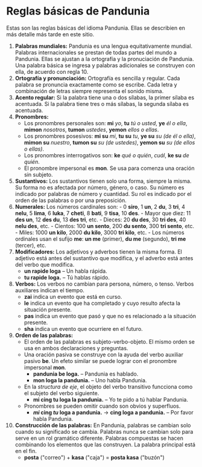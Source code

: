 # Reglas básicas de Pandunia

Estas son las reglas básicas del idioma Pandunia.
Ellas se describien en más detalle más tarde en este sitio.

1. **Palabras mundiales:**
   Pandunia es una lengua equitativamente mundial.
   Palabras internacionales se prestan de todas partes del mundo a Pandunia.
   Ellas se ajustan a la ortografía y la pronuciación de Pandunia.
   Una palabra básica se ingresa y palabras adicionales se construyen con ella, de acuerdo con regla 10.
2. **Ortografía y pronunciación:**
   Ortografía es sencilla y regular.
   Cada palabra se pronuncia exactamente como se escribe.
   Cada letra y combinación de letras siempre representa el sonido misma.
3. **Acento regular:**
   Si la palabra tiene una o dos sílabas, la primer sílaba es acentuada.
   Si la palabra tiene tres o más sílabas, la segunda sílaba es acentuada.
4. **Pronombres:**
    - Los pronombres personales son:
     **mi** _yo_, **tu** _tú o usted_, **ye** _él o ella_,
     **mimon** _nosotros_, **tumon** _ustedes_, **yemon** _ellos o ellas_.
    - Los pronombres posesivos:
     **mi su** _mi_, **tu su** _tu_, **ye su** _su (de él o ella)_,
     **mimon su** _nuestro_, **tumon su** _su (de ustedes)_, **yemon su** _su (de ellos o ellas)_.
    - Los pronombres interrogativos son:
     **ke** _qué o quién_, _cuál_, **ke su** _de quién_.
    - El pronombre impersonal es **mon**.
     Se usa para comenza una oración sin subjeto.
5. **Sustantivos:**
   Los sustantivos tienen solo una forma, siempre la misma.
   Su forma no es afectada por número, género, o caso.
   Su número es indicado por palabras de número y cuantidad.
   Su rol es indicado por el orden de las palabras o por una preposición.
6. **Numerales:**
   Los números cardinales son:
       - 0 **siro**, 1 **un**, 2 **du**, 3 **tri**, 4 **nelu**, 5 **lima**, 6 **luka**,
         7 **cheti**, 8 **bati**, 9 **tisa**, 10 **des**.
       - Mayor que diez: 11 **des un**, 12 **des du**, 13 **des tri**, etc.
       - Dieces: 20 **du des**, 30 **tri des**, 40 **nelu des**, etc.
       - Cientos: 100 **un sento**, 200 **du sento**, 300 **tri sento**, etc.
       - Miles: 1000 **un kilo**, 2000 **du kilo**, 3000 **tri kilo**, etc.
       - Los números ordinales usan el sufijo **me**: **un me** (primer), **du me** (segundo), **tri me** (tercer), etc.
7. **Modificadores:**
   Los adjetivos y adverbos tienen la misma forma.
   El adjetivo está antes del sustantivo que modifica,
   y el adverbo está antes del verbo que modifica.
    - **un rapide loga**
      – Un habla rápida.
    - **tu rapide loga.**
      – Tú hablas rápido.
8. **Verbos:**
   Los verbos no cambian para persona, número, o tenso.
   Verbos auxiliares indican el tiempo.
    - **zai** indica un evento que está en curso.
    - **le** indica un evento que ha completado y cuyo resulto afecta la situación presente.
    - **pas** indica un evento que pasó y que no es relacionado a la situación presente.
    - **sha** indica un evento que ocurriere en el futuro.
9. **Orden de las palabras:**
    - El orden de las palabras es subjeto-verbo-objeto.
      El mismo orden se usa en ambos declaraciones y preguntas.
    - Una oración pasiva se construye con la ayuda del verbo auxiliar pasivo **be**.
      Un efeto similar se puede lograr con el pronombre impersonal **mon**.
        - **pandunia be loga.**
          – Pandunia es hablado.
        - **mon loga la pandunia.**
          – Uno habla Pandunia.
    - En la _structura de eje_, el objeto del verbo transitivo
      funcciona como el subjeto del verbo siguiente.
        - **mi cing tu loga la pandunia.**
          – Yo te pido a tú hablar Pandunia.
    - Pronombres se pueden omitir cuando son obvios y superfluos.
        - **_mi_ cing _tu_ loga a pandunia.**
          → **cing loga a pandunia.**
          – Por favor habla Pandunia.
10. **Construcción de las palabras:**
   En Pandunia, palabras se cambian solo cuando su significado se cambia.
   Palabras nunca se cambian solo para serve en un rol gramático diferente.
   Palabras compuestas se hacen combinando los elementos que las construyen.
   La palabra principal está en el fin.
    - **posta**
      ("correo") +
      **kasa**
      ("caja") =
      **posta kasa**
      ("buzón")

